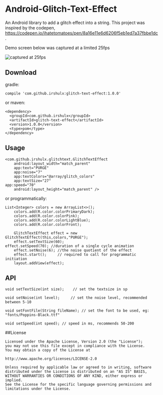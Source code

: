 # Android-Glitch-Text-Effect

An Android library to add a glitch effect into a string. This project was inspired by the codepen, https://codepen.io/ihatetomatoes/pen/8a16e11e6d6206f5eb1ed7a37fbbe1dc.

Demo screen below was captured at a limited 25fps 

![captured at 25fps](https://github.com/irshuLx/Android-Glitch-Text-Effect/raw/master/screens/ezgif-3.gif)


Download
------------
gradle:

    compile 'com.github.irshulx:glitch-text-effect:1.0.0'

or maven:

    <dependency>
      <groupId>com.github.irshulx</groupId>
      <artifactId>glitch-text-effect</artifactId>
      <version>1.0.0</version>
      <type>pom</type>
    </dependency>


Usage
--------------

    <com.github.irshulx.glitchtext.GlitchTextEffect
        android:layout_width="match_parent"
        app:text="PURGE"
        app:noise="7"
        app:textColors="@array/glitch_colors"
        app:textSize="27"
	app:speed="70"
        android:layout_height="match_parent" />

	        

or programmatically:
				
	List<Integer> colors = new ArrayList<>();
        colors.add(R.color.colorPrimaryDark);
        colors.add(R.color.colorPink);
        colors.add(R.color.colorLightBlue);
        colors.add(R.color.colorFront);
        
        GlitchTextEffect effect = new GlitchTextEffect(this,colors,"PURGE");
        effect.setTextSize(60);
	effect.setSpeed(70); //duration of a single cycle animation
        effect.setNoise(6); //the noise quotient of the effect
        effect.start();     // required to call for programmatic initiation
        layout.addView(effect);

API
--------------

    void setTextSize(int size);    // set the textsize in sp
    
    void setNoise(int level);     // set the noise level, recommended between 5-10
    
    void setFontFile(String fileName); // set the font to be used, eg: "fonts/Poppins-Black.ttf"
    
    void setSpeed(int speed); // speed in ms, recommends 50-200


##License

    
    Licensed under the Apache License, Version 2.0 (the "License");
    you may not use this file except in compliance with the License.
    You may obtain a copy of the License at
    
    http://www.apache.org/licenses/LICENSE-2.0
    
    Unless required by applicable law or agreed to in writing, software
    distributed under the License is distributed on an "AS IS" BASIS,
    WITHOUT WARRANTIES OR CONDITIONS OF ANY KIND, either express or implied.
    See the License for the specific language governing permissions and
    limitations under the License.
